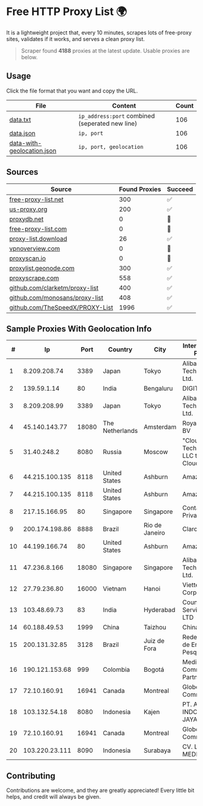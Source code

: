 
# Free HTTP Proxy List 🌍

It is a lightweight project that, every 10 minutes, scrapes lots of free-proxy sites, validates if it works, and serves a clean proxy list.


> Scraper found **4188** proxies at the latest update. Usable proxies are below.

## Usage

Click the file format that you want and copy the URL.


|File|Content|Count|
|----|-------|-----|
|[data.txt](https://raw.githubusercontent.com/themiralay/Proxy-List-World/master/data.txt)|`ip_address:port` combined (seperated new line)|106|
|[data.json](https://raw.githubusercontent.com/themiralay/Proxy-List-World/master/data.json)|`ip, port`|106|
|[data-with-geolocation.json](https://raw.githubusercontent.com/themiralay/Proxy-List-World/master/data-with-geolocation.json)|`ip, port, geolocation`|106|

## Sources

|Source|Found Proxies|Succeed|
|------|-------------|-------|
|[free-proxy-list.net](https://free-proxy-list.net)|300|✅|
|[us-proxy.org](https://www.us-proxy.org)|200|✅|
|[proxydb.net](http://proxydb.net)|0|🚫|
|[free-proxy-list.com](https://free-proxy-list.com/?page=&port=&type%5B%5D=http&type%5B%5D=https&up_time=0&search=Search)|0|🚫|
|[proxy-list.download](https://www.proxy-list.download/HTTP)|26|✅|
|[vpnoverview.com](https://vpnoverview.com/privacy/anonymous-browsing/free-proxy-servers)|0|🚫|
|[proxyscan.io](https://www.proxyscan.io)|0|🚫|
|[proxylist.geonode.com](https://proxylist.geonode.com/api/proxy-list?limit=300&page=1&sort_by=lastChecked&sort_type=desc&protocols=http,https)|300|✅|
|[proxyscrape.com](https://api.proxyscrape.com/v2/?request=displayproxies&protocol=http&timeout=10000&country=all&ssl=all&anonymity=all)|558|✅|
|[github.com/clarketm/proxy-list](https://raw.githubusercontent.com/clarketm/proxy-list/master/proxy-list-raw.txt)|400|✅|
|[github.com/monosans/proxy-list](https://raw.githubusercontent.com/monosans/proxy-list/main/proxies/http.txt)|408|✅|
|[github.com/TheSpeedX/PROXY-List](https://raw.githubusercontent.com/TheSpeedX/PROXY-List/master/http.txt)|1996|✅|


## Sample Proxies With Geolocation Info

|#|Ip|Port|Country|City|Internet Service Provider|
|-|--|----|-------|----|-------------------------|
|1|8.209.208.74|3389|Japan|Tokyo|Alibaba (US) Technology Co., Ltd.|
|2|139.59.1.14|80|India|Bengaluru|DIGITALOCEAN|
|3|8.209.208.99|3389|Japan|Tokyo|Alibaba (US) Technology Co., Ltd.|
|4|45.140.143.77|18080|The Netherlands|Amsterdam|RoyaleHosting BV|
|5|31.40.248.2|8080|Russia|Moscow|"Cloud Technologies" LLC trading as Cloud.ru|
|6|44.215.100.135|8118|United States|Ashburn|Amazon.com|
|7|44.215.100.135|8118|United States|Ashburn|Amazon.com|
|8|217.15.166.95|80|Singapore|Singapore|Contabo Asia Private Limited|
|9|200.174.198.86|8888|Brazil|Rio de Janeiro|Claro S.A|
|10|44.199.166.74|80|United States|Ashburn|Amazon.com|
|11|47.236.8.166|18080|Singapore|Singapore|Alibaba (US) Technology Co., Ltd.|
|12|27.79.236.80|16000|Vietnam|Hanoi|Viettel Corporation|
|13|103.48.69.73|83|India|Hyderabad|Country Online Services PVT LTD|
|14|60.188.49.53|1999|China|Taizhou|Chinanet|
|15|200.131.32.85|3128|Brazil|Juiz de Fora|Rede Nacional de Ensino e Pesquisa|
|16|190.121.153.68|999|Colombia|Bogotá|Media Commerce Partners S.A|
|17|72.10.160.91|16941|Canada|Montreal|GloboTech Communications|
|18|103.132.54.18|8080|Indonesia|Kajen|PT. ADEAKSA INDO JAYATAMA|
|19|72.10.160.91|16941|Canada|Montreal|GloboTech Communications|
|20|103.220.23.111|8090|Indonesia|Surabaya|CV. LINTAS MEDIA|



## Contributing

Contributions are welcome, and they are greatly appreciated! Every
little bit helps, and credit will always be given.

